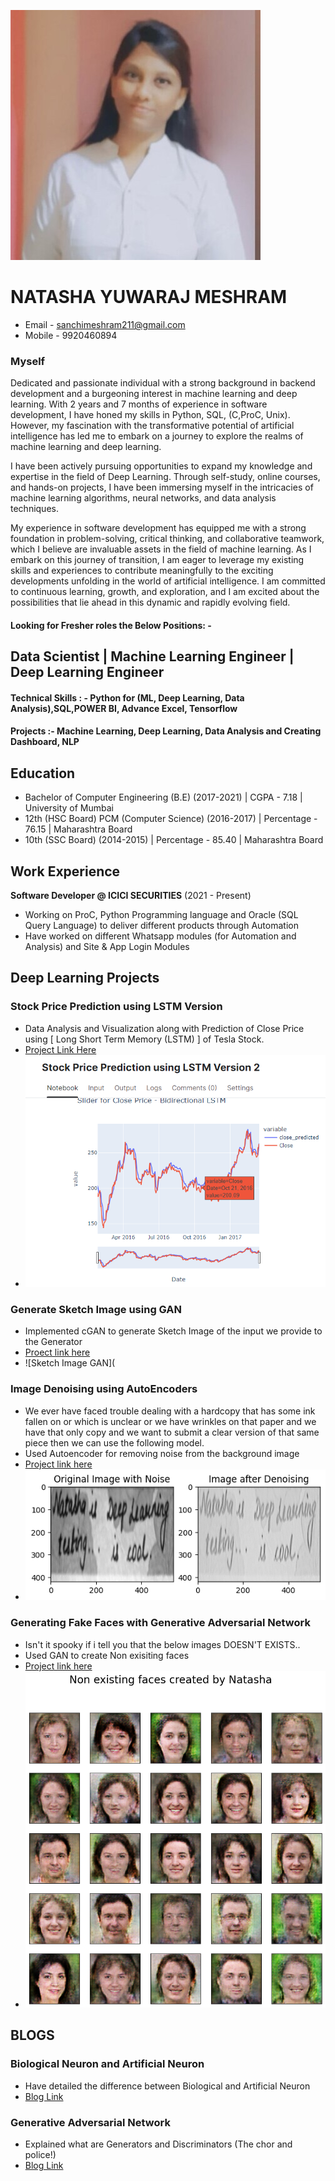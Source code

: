 ![Me](ME.jpg)

# NATASHA YUWARAJ MESHRAM 
- Email - sanchimeshram211@gmail.com
- Mobile - 9920460894

### Myself
Dedicated and passionate individual with a strong background in backend development and a burgeoning interest in machine learning and deep learning. With 2 years and 7 months of experience in software development, I have honed my skills in Python, SQL, (C,ProC, Unix). However, my fascination with the transformative potential of artificial intelligence has led me to embark on a journey to explore the realms of machine learning and deep learning.

I have been actively pursuing opportunities to expand my knowledge and expertise in the field of Deep Learning. Through self-study, online courses, and hands-on projects, I have been immersing myself in the intricacies of machine learning algorithms, neural networks, and data analysis techniques.

My experience in software development has equipped me with a strong foundation in problem-solving, critical thinking, and collaborative teamwork, which I believe are invaluable assets in the field of machine learning.
As I embark on this journey of transition, I am eager to leverage my existing skills and experiences to contribute meaningfully to the exciting developments unfolding in the world of artificial intelligence. I am committed to continuous learning, growth, and exploration, and I am excited about the possibilities that lie ahead in this dynamic and rapidly evolving field.
  
#### Looking for Fresher roles the Below Positions: -
## Data Scientist | Machine Learning Engineer | Deep Learning Engineer

#### Technical Skills : - Python for (ML, Deep Learning, Data Analysis),SQL,POWER BI, Advance Excel, Tensorflow
#### Projects :- Machine Learning, Deep Learning, Data Analysis and Creating Dashboard, NLP

## Education
- Bachelor of Computer Engineering (B.E) (2017-2021) | CGPA - 7.18 | University of Mumbai
- 12th (HSC Board)  PCM (Computer Science) (2016-2017) | Percentage -  76.15 | Maharashtra Board
- 10th (SSC Board)  (2014-2015) | Percentage - 85.40 | Maharashtra Board

## Work Experience
**Software Developer @ ICICI SECURITIES** (2021 - Present)
- Working on ProC, Python Programming language and Oracle (SQL Query Language) to deliver different products through Automation
- Have worked on different Whatsapp modules (for Automation and Analysis) and Site & App Login Modules

## Deep Learning Projects
### Stock Price Prediction using LSTM Version
- Data Analysis and Visualization along with Prediction of Close Price using [ Long Short Term Memory (LSTM) ] of Tesla Stock.
- [Project Link Here](https://www.kaggle.com/code/natashameshram/stock-price-prediction-using-lstm-version-2)
- ![Stock Price - Tesla](lstm.png)

### Generate Sketch Image using GAN
- Implemented cGAN to generate Sketch Image of the input we provide to the Generator
- [Proect link here](https://www.kaggle.com/code/natashameshram/landscape-images-cgan)
- ![Sketch Image GAN](
### Image Denoising using AutoEncoders
- We ever have faced trouble dealing with a hardcopy that has some ink fallen on or which is unclear or we have wrinkles on that paper and we have that only copy and we want to submit a clear version of that same piece then we can use the following model.
- Used Autoencoder for removing noise from the background image
- [Project link here](https://www.kaggle.com/code/natashameshram/image-denoising-autoencoders)
- ![Autoencoders](AUTOENCODERS.png)

 ### Generating Fake Faces with Generative Adversarial Network
 - Isn't it spooky if i tell you that the below images DOESN'T EXISTS..
 - Used GAN to create Non exisiting faces
 - [Project link here](https://www.kaggle.com/code/natashameshram/generative-adversarial-network-fake-faces)
 - ![GAN](GAN.png)

## BLOGS
### Biological Neuron and Artificial Neuron
-  Have detailed the difference between Biological and Artificial Neuron
-  [Blog Link](https://medium.com/@natashameshram/biological-neuron-and-artificial-neuron-cdee3d07cbf7)
### Generative Adversarial Network
-  Explained what are Generators and Discriminators (The chor and police!)
- [Blog Link](https://medium.com/@natashameshram/generative-adversarial-networks-237babbaf430)






